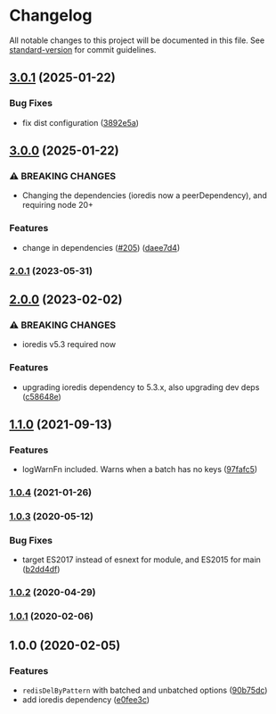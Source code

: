 # Changelog

All notable changes to this project will be documented in this file. See [standard-version](https://github.com/conventional-changelog/standard-version) for commit guidelines.

## [3.0.1](https://github.com/eturino/ioredis-del-by-pattern.ts/compare/v3.0.0...v3.0.1) (2025-01-22)


### Bug Fixes

* fix dist configuration ([3892e5a](https://github.com/eturino/ioredis-del-by-pattern.ts/commit/3892e5aa496238c01729f992d4ccf491c54fc376))

## [3.0.0](https://github.com/eturino/ioredis-del-by-pattern.ts/compare/v2.0.1...v3.0.0) (2025-01-22)


### ⚠ BREAKING CHANGES

* Changing the dependencies (ioredis now a peerDependency), and requiring node 20+

### Features

* change in dependencies ([#205](https://github.com/eturino/ioredis-del-by-pattern.ts/issues/205)) ([daee7d4](https://github.com/eturino/ioredis-del-by-pattern.ts/commit/daee7d460f1f00ed1fe4ec5389fa13a127f4e070))

### [2.0.1](https://github.com/eturino/ioredis-del-by-pattern.ts/compare/v2.0.0...v2.0.1) (2023-05-31)

## [2.0.0](https://github.com/eturino/ioredis-del-by-pattern.ts/compare/v1.1.0...v2.0.0) (2023-02-02)


### ⚠ BREAKING CHANGES

* ioredis v5.3 required now

### Features

* upgrading ioredis dependency to 5.3.x, also upgrading dev deps ([c58648e](https://github.com/eturino/ioredis-del-by-pattern.ts/commit/c58648eef75773b3c1ac1ae6c6f26db411cce886))

## [1.1.0](https://github.com/eturino/ioredis-del-by-pattern.ts/compare/v1.0.4...v1.1.0) (2021-09-13)


### Features

* logWarnFn included. Warns when a batch has no keys ([97fafc5](https://github.com/eturino/ioredis-del-by-pattern.ts/commit/97fafc53d3f1b38bd5549ceb8d7f9741d5052bfb))

### [1.0.4](https://github.com/eturino/ioredis-del-by-pattern.ts/compare/v1.0.3...v1.0.4) (2021-01-26)

### [1.0.3](https://github.com/eturino/ioredis-del-by-pattern.ts/compare/v1.0.2...v1.0.3) (2020-05-12)


### Bug Fixes

* target ES2017 instead of esnext for module, and ES2015 for main ([b2dd4df](https://github.com/eturino/ioredis-del-by-pattern.ts/commit/b2dd4dfc88a3585cf5a01b4ff58b8805315c2cd3))

### [1.0.2](https://github.com/eturino/ioredis-del-by-pattern.ts/compare/v1.0.1...v1.0.2) (2020-04-29)

### [1.0.1](https://github.com/eturino/ioredis-del-by-pattern.ts/compare/v1.0.0...v1.0.1) (2020-02-06)

## 1.0.0 (2020-02-05)


### Features

* `redisDelByPattern` with batched and unbatched options ([90b75dc](https://github.com/eturino/ioredis-del-by-pattern/commit/90b75dce885c08fd52b228a3155abb1c94b4cfc1))
* add ioredis dependency ([e0fee3c](https://github.com/eturino/ioredis-del-by-pattern/commit/e0fee3cf36ba8d94113c3a697dc50242f819ec0a))
